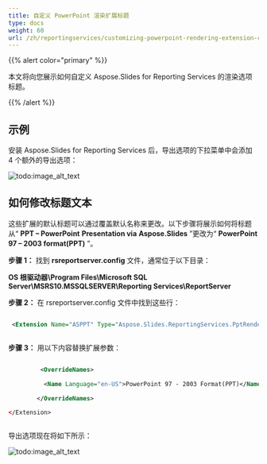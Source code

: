 ```yaml
---
title: 自定义 PowerPoint 渲染扩展标题
type: docs
weight: 60
url: /zh/reportingservices/customizing-powerpoint-rendering-extension-caption/
---
```


{{% alert color="primary" %}} 

本文将向您展示如何自定义 Aspose.Slides for Reporting Services 的渲染选项标题。

{{% /alert %}} 
## **示例**
安装 Aspose.Slides for Reporting Services 后，导出选项的下拉菜单中会添加 4 个额外的导出选项：

![todo:image_alt_text](customizing-powerpoint-rendering-extension-caption_1.png)
## **如何修改标题文本**
这些扩展的默认标题可以通过覆盖默认名称来更改。以下步骤将展示如何将标题从“ **PPT – PowerPoint** **Presentation via** **Aspose.Slides** ”更改为“ **PowerPoint 97 – 2003 format(PPT)** ”。

**步骤 1：** 找到 **rsreportserver.config** 文件，通常位于以下目录：

**OS 根驱动器\Program Files\Microsoft SQL Server\MSRS10.MSSQLSERVER\Reporting Services\ReportServer** 

**步骤 2：** 在 rsreportserver.config 文件中找到这些行：

``` xml

 <Extension Name="ASPPT" Type="Aspose.Slides.ReportingServices.PptRenderer,Aspose.Slides.ReportingServices"/>



```

**步骤 3：** 用以下内容替换扩展参数：

**<Extension Name="ASPPT" Type="Aspose.Slides.ReportingServices.PptRenderer,Aspose.Slides.ReportingServices">**

``` xml

         <OverrideNames>

          <Name Language="en-US">PowerPoint 97 - 2003 Format(PPT)</Name>

        </OverrideNames>

</Extension>



```

导出选项现在将如下所示：

![todo:image_alt_text](customizing-powerpoint-rendering-extension-caption_2.png)